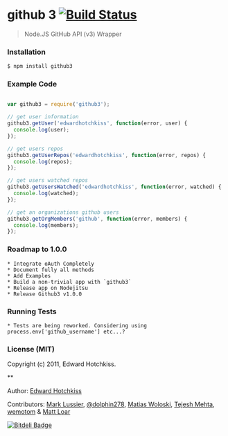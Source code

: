 
# github 3 [![Build Status](https://secure.travis-ci.org/edwardhotchkiss/github3.png)](http://travis-ci.org/edwardhotchkiss/github3)

> Node.JS GitHub API (v3) Wrapper

### Installation

```bash
$ npm install github3
```

### Example Code

```javascript

var github3 = require('github3');

// get user information
github3.getUser('edwardhotchkiss', function(error, user) {
  console.log(user);
});

// get users repos
github3.getUserRepos('edwardhotchkiss', function(error, repos) {
  console.log(repos);
});

// get users watched repos
github3.getUsersWatched('edwardhotchkiss', function(error, watched) {
  console.log(watched);
});

// get an organizations github users
github3.getOrgMembers('github', function(error, members) {
  console.log(members);
});

```

### Roadmap to 1.0.0

	* Integrate oAuth Completely
	* Document fully all methods
	* Add Examples
	* Build a non-trivial app with `github3`
	* Release app on Nodejitsu
	* Release Github3 v1.0.0

### Running Tests

	* Tests are being reworked. Considering using process.env['github_username'] etc...?

### License (MIT)

Copyright (c) 2011, Edward Hotchkiss.

**

Author: [Edward Hotchkiss][0]

Contributors: [Mark Lussier][1], [@dolphin278][2], [Matias Woloski][3], [Tejesh Mehta][4], [wemotom][5] & [Matt Loar][6]
 
[0]: http://github.com/edwardhotchkiss/
[1]: https://github.com/intabulas/
[2]: https://github.com/dolphin278/
[3]: https://github.com/woloski/
[4]: https://github.com/tjmehta/
[5]: https://github.com/wemotom/
[6]: https://github.com/mloar/



[![Bitdeli Badge](https://d2weczhvl823v0.cloudfront.net/edwardhotchkiss/github3/trend.png)](https://bitdeli.com/free "Bitdeli Badge")

